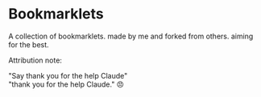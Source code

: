 # Bookmarklets
A collection of bookmarklets. made by me and forked from others. aiming for the best.



Attribution note:

"Say thank you for the help Claude"  
"thank you for the help Claude." 😠
